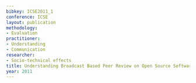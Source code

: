 ```yaml
---
bibkey: ICSE2011_1
conference: ICSE
layout: publication
methodology:
- Evaluation
practitioner:
- Understanding
- Communication
researcher:
- Socio-technical effects
title: Understanding Broadcast Based Peer Review on Open Source Software Projects
year: 2011
---
```


